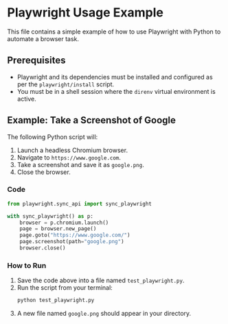 # Playwright Usage Example

This file contains a simple example of how to use Playwright with Python to automate a browser task.

## Prerequisites

-   Playwright and its dependencies must be installed and configured as per the `playwright/install` script.
-   You must be in a shell session where the `direnv` virtual environment is active.

## Example: Take a Screenshot of Google

The following Python script will:
1.  Launch a headless Chromium browser.
2.  Navigate to `https://www.google.com`.
3.  Take a screenshot and save it as `google.png`.
4.  Close the browser.

### Code

```python
from playwright.sync_api import sync_playwright

with sync_playwright() as p:
    browser = p.chromium.launch()
    page = browser.new_page()
    page.goto("https://www.google.com/")
    page.screenshot(path="google.png")
    browser.close()
```

### How to Run

1.  Save the code above into a file named `test_playwright.py`.
2.  Run the script from your terminal:
    ```bash
    python test_playwright.py
    ```
3.  A new file named `google.png` should appear in your directory.

